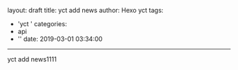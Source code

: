 layout: draft
title: yct add news
author: Hexo yct
tags:
  - 'yct '
categories:
  - api
  - ''
date: 2019-03-01 03:34:00
---
yct add news1111